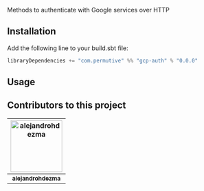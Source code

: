 Methods to authenticate with Google services over HTTP

## Installation

Add the following line to your build.sbt file:

```sbt
libraryDependencies += "com.permutive" %% "gcp-auth" % "0.0.0"
```

## Usage

## Contributors to this project 

| <a href="https://github.com/alejandrohdezma"><img alt="alejandrohdezma" src="https://avatars.githubusercontent.com/u/9027541?v=4&s=120" width="120px" /></a> |
| :--: |
| <a href="https://github.com/alejandrohdezma"><sub><b>alejandrohdezma</b></sub></a> |
